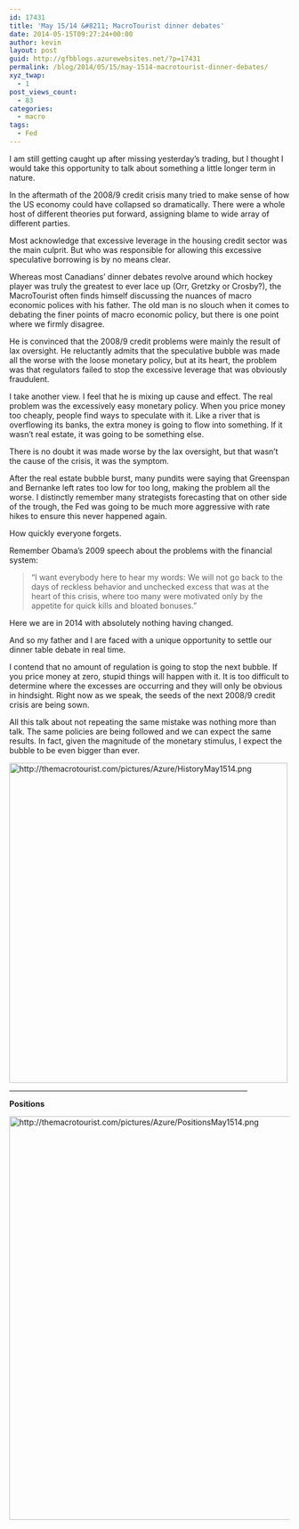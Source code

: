 ```yaml
---
id: 17431
title: 'May 15/14 &#8211; MacroTourist dinner debates'
date: 2014-05-15T09:27:24+00:00
author: kevin
layout: post
guid: http://gfbblogs.azurewebsites.net/?p=17431
permalink: /blog/2014/05/15/may-1514-macrotourist-dinner-debates/
xyz_twap:
  - 1
post_views_count:
  - 83
categories:
  - macro
tags:
  - Fed
---
```

I am still getting caught up after missing yesterday&#8217;s trading, but I thought I would take this opportunity to talk about something a little longer term in nature.

In the aftermath of the 2008/9 credit crisis many tried to make sense of how the US economy could have collapsed so dramatically. There were a whole host of different theories put forward, assigning blame to wide array of different parties. 

Most acknowledge that excessive leverage in the housing credit sector was the main culprit. But who was responsible for allowing this excessive speculative borrowing is by no means clear. 

Whereas most Canadians&#8217; dinner debates revolve around which hockey player was truly the greatest to ever lace up (Orr, Gretzky or Crosby?), the MacroTourist often finds himself discussing the nuances of macro economic polices with his father. The old man is no slouch when it comes to debating the finer points of macro economic policy, but there is one point where we firmly disagree.

He is convinced that the 2008/9 credit problems were mainly the result of lax oversight. He reluctantly admits that the speculative bubble was made all the worse with the loose monetary policy, but at its heart, the problem was that regulators failed to stop the excessive leverage that was obviously fraudulent.

I take another view. I feel that he is mixing up cause and effect. The real problem was the excessively easy monetary policy. When you price money too cheaply, people find ways to speculate with it. Like a river that is overflowing its banks, the extra money is going to flow into something. If it wasn&#8217;t real estate, it was going to be something else.

There is no doubt it was made worse by the lax oversight, but that wasn&#8217;t the cause of the crisis, it was the symptom.

After the real estate bubble burst, many pundits were saying that Greenspan and Bernanke left rates too low for too long, making the problem all the worse. I distinctly remember many strategists forecasting that on other side of the trough, the Fed was going to be much more aggressive with rate hikes to ensure this never happened again.

How quickly everyone forgets.

Remember Obama&#8217;s 2009 speech about the problems with the financial system:

> &#8220;I want everybody here to hear my words: We will not go back to the days of reckless behavior and unchecked excess that was at the heart of this crisis, where too many were motivated only by the appetite for quick kills and bloated bonuses.&#8221;

Here we are in 2014 with absolutely nothing having changed.

And so my father and I are faced with a unique opportunity to settle our dinner table debate in real time. 

I contend that no amount of regulation is going to stop the next bubble. If you price money at zero, stupid things will happen with it. It is too difficult to determine where the excesses are occurring and they will only be obvious in hindsight. Right now as we speak, the seeds of the next 2008/9 credit crisis are being sown. 

All this talk about not repeating the same mistake was nothing more than talk. The same policies are being followed and we can expect the same results. In fact, given the magnitude of the monetary stimulus, I expect the bubble to be even bigger than ever.


  <img src="http://themacrotourist.com/pictures/Azure/HistoryMay1514.png" style="margin:30px atuo;display:block;" alt="http://themacrotourist.com/pictures/Azure/HistoryMay1514.png" width="500" height="575">

<hr size="3" width="85%" />

**Positions**


  <img src="http://themacrotourist.com/pictures/Azure/PositionsMay1514.png" style="margin:30px atuo;display:block;" alt="http://themacrotourist.com/pictures/Azure/PositionsMay1514.png" width="600" height="725"></p>